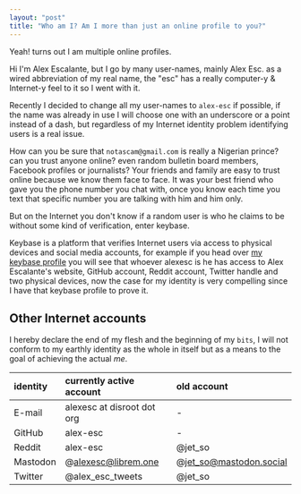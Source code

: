 ```yaml
---
layout: "post"
title: "Who am I? Am I more than just an online profile to you?"
---
```


Yeah! turns out I am multiple online profiles.

<!--more-->

Hi I'm Alex Escalante, but I go by many user-names, mainly Alex Esc. as a wired abbreviation of my real name, the "esc" has a really computer-y & Internet-y feel to it so I went with it.

Recently I decided to change all my user-names to `alex-esc` if possible, if the name was already in use I will choose one with an underscore or a point instead of a dash, but regardless of my Internet identity problem identifying users is a real issue.

How can you be sure that `notascam@gmail.com` is really a Nigerian prince? can you trust anyone online? even random bulletin board members, Facebook profiles or journalists? Your friends and family are easy to trust online because we know them face to face. It was your best friend who gave you the phone number you chat with, once you know each time you text that specific number you are talking with him and him only.

But on the Internet you don't know if a random user is who he claims to be without some kind of verification, enter keybase.

Keybase is a platform that verifies Internet users via access to physical devices and social media accounts, for example if you head over [my keybase profile][kb] you will see that whoever alexesc is he has access to Alex Escalante's website, GitHub account, Reddit account, Twitter handle and two physical devices, now the case for my identity is very compelling since I have that keybase profile to prove it.


## Other Internet accounts


I hereby declare the end of my flesh and the beginning of my `bits`, I will not conform to my earthly identity as the whole in itself but as a means to the goal of achieving the actual *me*.

| identity  |  currently active account   |   old account           |
|:----------|:----------------------------|:------------------------|
| E-mail    | alexesc at disroot dot org  |  -                      |
| GitHub    | alex-esc                    |  -                      |
| Reddit    | alex-esc                    | @jet_so                 |
| Mastodon  | @alexesc@librem.one         | @jet_so@mastodon.social |
| Twitter   | @alex_esc_tweets            | @jet_so                 |



[kb]: https://keybase.io/alexesc